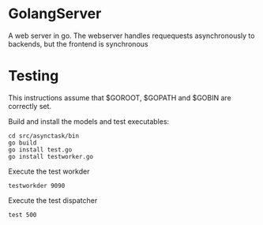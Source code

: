 # GolangServer
A web server in go. The webserver handles requequests asynchronously to backends, but the frontend is synchronous

# Testing

This instructions assume that $GOROOT, $GOPATH and $GOBIN are correctly set.

Build and install the models and test executables:

```shell
cd src/asynctask/bin
go build
go install test.go
go install testworker.go
```

Execute the test workder

```shell
testworkder 9090
```

Execute the test dispatcher

```shell
test 500
```